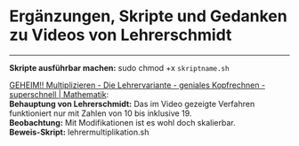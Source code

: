 # Ergänzungen, Skripte und Gedanken zu Videos von Lehrerschmidt  
-------------------------------------------------------------
**Skripte ausführbar machen:** sudo chmod +x `skriptname.sh` 


[GEHEIM!! Multiplizieren - Die Lehrervariante - geniales Kopfrechnen - superschnell | Mathematik](https://www.youtube.com/watch?v=CqFApSTSMRM&lc=z22bhrfgwlmvhtno504t1aokgcwehx0jyfmehg4fpwtfbk0h00410.1557419948496132):  
**Behauptung von Lehrerschmidt:** Das im Video gezeigte Verfahren funktioniert nur mit Zahlen von 10 bis inklusive 19.  
**Beobachtung:** Mit Modifikationen ist es wohl doch skalierbar.  
**Beweis-Skript:** lehrermultiplikation.sh

